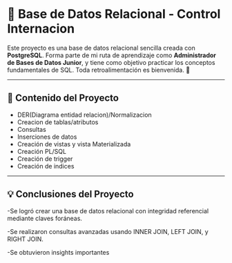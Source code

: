 # 🏥 Base de Datos Relacional - Control Internacion

Este proyecto es una base de datos relacional sencilla creada con **PostgreSQL**. Forma parte de mi ruta de aprendizaje como **Administrador de Bases de Datos Junior**, y tiene como objetivo practicar los conceptos fundamentales de SQL. Toda retroalimentación es bienvenida. 🚀

---

## 🔑 Contenido del Proyecto
- DER(Diagrama entidad relacion)/Normalizacion
- Creacion de tablas/atributos
- Consultas 
- Inserciones de datos
- Creación de vistas y vista Materializada
- Creación PL/SQL
- Creación de trigger
- Creación de indices

---
  
## 💡 Conclusiones del Proyecto

-Se logró crear una base de datos relacional con integridad referencial mediante claves foráneas.

-Se realizaron consultas avanzadas usando INNER JOIN, LEFT JOIN, y RIGHT JOIN.

-Se obtuvieron insights importantes


